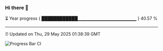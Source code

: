 ### Hi there 👋

⏳ Year progress { ████████████▁▁▁▁▁▁▁▁▁▁▁▁▁▁▁▁▁▁ } 40.57 %

---

⏰ Updated on Thu, 29 May 2025 01:38:39 GMT

![Progress Bar CI](https://github.com/liununu/liununu/workflows/Progress%20Bar%20CI/badge.svg)
